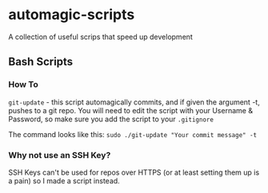 # automagic-scripts
A collection of useful scrips that speed up development

## Bash Scripts
### How To
`git-update` - this script automagically commits, and if given the argument -t, pushes to a git repo. You will need to edit the script with your Username & Password, so make sure you add the script to your `.gitignore`

The command looks like this:
`sudo ./git-update "Your commit message" -t` 

### Why not use an SSH Key?
SSH Keys can't be used for repos over HTTPS (or at least setting them up is a pain) so I made a script instead.
